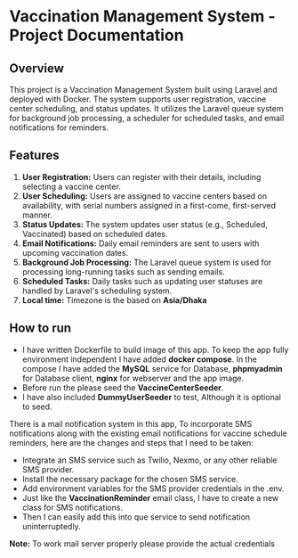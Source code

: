 # Vaccination Management System - Project Documentation
## Overview
This project is a Vaccination Management System built using Laravel and deployed with Docker. The system supports user registration, vaccine center scheduling, and status updates. It utilizes the Laravel queue system for background job processing, a scheduler for scheduled tasks, and email notifications for reminders.

## Features

1. **User Registration:** Users can register with their details, including selecting a vaccine center.
2. **User Scheduling:** Users are assigned to vaccine centers based on availability, with serial numbers assigned in a first-come, first-served manner.
3. **Status Updates:** The system updates user status (e.g., Scheduled, Vaccinated) based on scheduled dates.
4. **Email Notifications:** Daily email reminders are sent to users with upcoming vaccination dates.
5. **Background Job Processing:** The Laravel queue system is used for processing long-running tasks such as sending emails.
6. **Scheduled Tasks:** Daily tasks such as updating user statuses are handled by Laravel's scheduling system.
7. **Local time:** Timezone is the based on **Asia/Dhaka**


## How to run

* I have written Dockerfile to build image of this app. To keep the app fully environment independent I have added **docker compose**. In the compose I have added the **MySQL** service for Database, **phpmyadmin** for Database client, **nginx** for webserver and the app image.
* Before run the please seed the **VaccineCenterSeeder**.
* I have also included **DummyUserSeeder** to test, Although it is optional to seed.

There is a mail notification system in this app,
To incorporate SMS notifications along with the existing email notifications for vaccine schedule reminders, 
here are the changes and steps that I need to be taken:
* Integrate an SMS service such as Twilio, Nexmo, or any other reliable SMS provider.
* Install the necessary package for the chosen SMS service.
* Add environment variables for the SMS provider credentials in the .env.
* Just like the **VaccinationReminder** email class, I have to create a new class for SMS notifications.
* Then I can easily add this into que service to send notification uninterruptedly.

**Note:** To work mail server properly please provide the actual credentials

